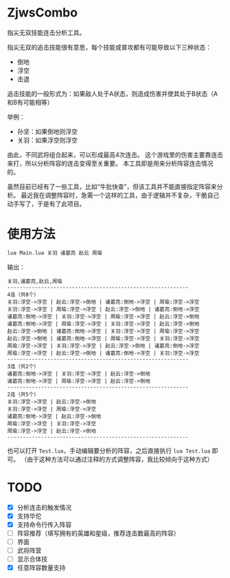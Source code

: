 # ZjwsCombo
指尖无双技能连击分析工具。

指尖无双的追击技能很有意思，每个技能或普攻都有可能导致以下三种状态：
* 倒地
* 浮空
* 击退

追击技能的一般形式为：如果敌人处于A状态，则造成伤害并使其处于B状态（A和B有可能相等）

举例：
* 孙坚：如果倒地则浮空
* 关羽：如果浮空则浮空

由此，不同武将组合起来，可以形成最高4次连击。
这个游戏里的伤害主要靠连击来打，所以分析阵容的连击变得至关重要。
本工具即是用来分析阵容连击情况的。

虽然目前已经有了一些工具，比如“牛批快查”，但该工具并不能直接指定阵容来分析。
最近我在调整阵容时，急需一个这样的工具，由于逻辑并不复杂，干脆自己动手写了，于是有了此项目。

# 使用方法
```sh
lua Main.lua 关羽 诸葛亮 赵云 周瑜
```

输出：
```
关羽,诸葛亮,赵云,周瑜
-----------------------------------------------------------
4连（共8个）
关羽:浮空->浮空 | 赵云:浮空->倒地 | 诸葛亮:倒地->浮空 | 周瑜:浮空->浮空
关羽:浮空->浮空 | 周瑜:浮空->浮空 | 赵云:浮空->倒地 | 诸葛亮:倒地->浮空
诸葛亮:倒地->浮空 | 关羽:浮空->浮空 | 周瑜:浮空->浮空 | 赵云:浮空->倒地
诸葛亮:倒地->浮空 | 周瑜:浮空->浮空 | 关羽:浮空->浮空 | 赵云:浮空->倒地
赵云:浮空->倒地 | 诸葛亮:倒地->浮空 | 关羽:浮空->浮空 | 周瑜:浮空->浮空
赵云:浮空->倒地 | 诸葛亮:倒地->浮空 | 周瑜:浮空->浮空 | 关羽:浮空->浮空
周瑜:浮空->浮空 | 关羽:浮空->浮空 | 赵云:浮空->倒地 | 诸葛亮:倒地->浮空
周瑜:浮空->浮空 | 赵云:浮空->倒地 | 诸葛亮:倒地->浮空 | 关羽:浮空->浮空
-----------------------------------------------------------
3连（共2个）
诸葛亮:倒地->浮空 | 关羽:浮空->浮空 | 赵云:浮空->倒地
诸葛亮:倒地->浮空 | 周瑜:浮空->浮空 | 赵云:浮空->倒地
-----------------------------------------------------------
2连（共5个）
关羽:浮空->浮空 | 赵云:浮空->倒地
关羽:浮空->浮空 | 周瑜:浮空->浮空
诸葛亮:倒地->浮空 | 赵云:浮空->倒地
周瑜:浮空->浮空 | 关羽:浮空->浮空
周瑜:浮空->浮空 | 赵云:浮空->倒地
-----------------------------------------------------------
```

也可以打开 `Test.lua`，手动编辑要分析的阵容，之后直接执行 `lua Test.lua` 即可。
（由于这种方法可以通过注释的方式调整阵容，我比较倾向于这种方式）

# TODO
- [x] 分析连击的触发情况
- [x] 支持华佗
- [x] 支持命令行传入阵容
- [ ] 阵容推荐（填写拥有的英雄和星级，推荐连击数最高的阵容）
- [ ] 界面
- [ ] 武将阵营
- [ ] 显示合体技
- [x] 任意阵容数量支持
